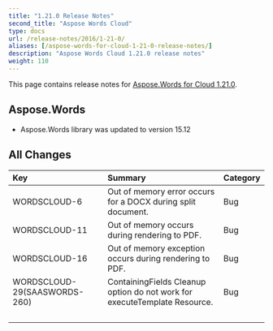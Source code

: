 ```yaml
---
title: "1.21.0 Release Notes"
second_title: "Aspose Words Cloud"
type: docs
url: /release-notes/2016/1-21-0/
aliases: [/aspose-words-for-cloud-1-21-0-release-notes/]
description: "Aspose Words Cloud 1.21.0 release notes"
weight: 110
---
```


This page contains release notes for [Aspose.Words for Cloud 1.21.0](http://www.aspose.com/downloads/words/cloud/new-releases/aspose.words-for-cloud-1.21.0/).

## Aspose.Words

- Aspose.Words library was updated to version 15.12

## All Changes

|Key |Summary |Category |
| :- | :- | :- |
|WORDSCLOUD-6 |Out of memory error occurs for a DOCX during split document. |Bug |
|WORDSCLOUD-11 |Out of memory occurs during rendering to PDF. |Bug |
|WORDSCLOUD-16 |Out of memory exception occurs during rendering to PDF. |Bug |
|WORDSCLOUD-29(SAASWORDS-260) |ContainingFields Cleanup option do not work for executeTemplate Resource. |Bug |
| | | |

